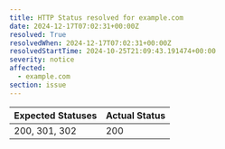 ```yaml
---
title: HTTP Status resolved for example.com
date: 2024-12-17T07:02:31+00:00Z
resolved: True
resolvedWhen: 2024-12-17T07:02:31+00:00Z
resolvedStartTime: 2024-10-25T21:09:43.191474+00:00
severity: notice
affected:
  - example.com
section: issue
---
```


| Expected Statuses | Actual Status  |
|-------------------|----------------|
| 200, 301, 302 | 200 |
